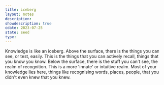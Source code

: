 ```yaml
---
title: iceberg
layout: notes
description: 
showdescription: true
cdate: 2023-07-25
state: seed
type: 
---
```


Knowledge is like an iceberg. Above the surface, there is the things you can see, or test, easily. This is the things that you can actively recall, things that you know you know. Below the surface, there is the stuff you can't see, the realm of recognition. This is a more 'innate' or intuitive realm. Most of your knowledge lies here, things like recognising words, places, people, that you didn't even knew that you knew.